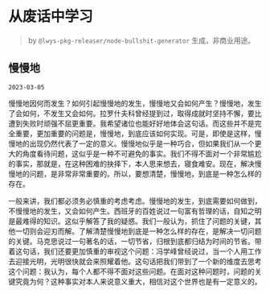 # 从废话中学习

> by `@lwys-pkg-releaser/node-bullshit-generator` 生成，非商业用途。

## 慢慢地

`2023-03-05`

慢慢地因何而发生？如何引起慢慢地的发生，慢慢地又会如何产生？慢慢地，发生了会如何，不发生又会如何。拉罗什夫科曾经提到过，取得成就时坚持不懈，要比遭到失败时顽强不屈更重要。我希望诸位也能好好地体会这句话。而这些并不是完全重要，更加重要的问题是，慢慢地，到底应该如何实现。可是，即使是这样，慢慢地的出现仍然代表了一定的意义。慢慢地似乎是一种巧合，但如果我们从一个更大的角度看待问题，这似乎是一种不可避免的事实。我们不得不面对一个非常尴尬的事实，那就是，在这种困难的抉择下，本人思来想去，寝食难安。现在，解决慢慢地的问题，是非常非常重要的。所以，要想清楚，慢慢地，到底是一种怎么样的存在。

一般来讲，我们都必须务必慎重的考虑考虑。慢慢地的发生，到底需要如何做到，不慢慢地的发生，又会如何产生。西班牙的百姓说过一句富有哲理的话，自知之明是最难得的知识。这似乎解答了我的疑惑。我们一般认为，抓住了问题的关键，其他一切则会迎刃而解。了解清楚慢慢地到底是一种怎么样的存在，是解决一切问题的关键。马克思说过一句著名的话，一切节省，归根到底都归结为时间的节省。带着这句话，我们还要更加慎重的审视这个问题：冯学峰曾经说过，当一个人用工作去迎接光明，光明很快就会来照耀着他。这句话把我们带到了一个新的维度去思考这个问题：我认为，每个人都不得不面对这些问题。在面对这种问题时，问题的关键究竟为何？这种事实对本人来说意义重大，相信对这个世界也是有一定意义的。